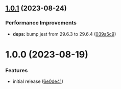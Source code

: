 ## [1.0.1](https://github.com/grandom-library/mt19937/compare/v1.0.0...v1.0.1) (2023-08-24)


### Performance Improvements

* **deps:** bump jest from 29.6.3 to 29.6.4 ([039a5c9](https://github.com/grandom-library/mt19937/commit/039a5c9c89ad53814f05e1d39a3a5e0fac39f5f4))

# 1.0.0 (2023-08-19)


### Features

* initial release ([6e0de41](https://github.com/grandom-library/mt19937/commit/6e0de414acefbe38f5f8f3e093495cf9ca0817c9))
